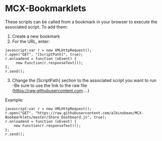 # MCX-Bookmarklets

These scripts can be called from a bookmark in your browser to execute the associated script.  To add them: 
1. Create a new bookmark
2. For the URL, enter:  

```
javascript:var r = new XMLHttpRequest();
r.open("GET", "[ScriptPath]", true); 
r.onloadend = function (oEvent) {
     new Function(r.responseText)();
};
r.send();
```

3. Change the [ScriptPath] section to the associated script you want to run
-Be sure to use the link to the raw file (https://raw.githubusercontent.com....)

Example:  

    javascript:var r = new XMLHttpRequest();  
    r.open("GET", "https://raw.githubusercontent.com/albinobean/MCX-Bookmarklets/master/Share Dashboard.js", true);            
    r.onloadend = function (oEvent) {  
        new Function(r.responseText)();  
    };  
    r.send();
